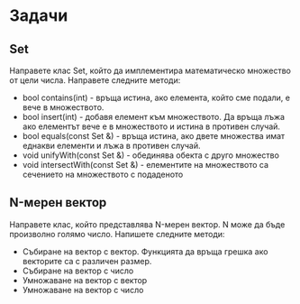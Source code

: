 # Задачи
## Set
Направете клас Set, който да имплементира математическо множество от цели числа.
Направете следните методи:

*	bool contains(int) - връща истина, ако елемента, който сме подали, е вече в множеството.
*	bool insert(int) - добавя елемент към множеството. Да връща лъжа ако елементът вече е в множеството и истина в противен случай. 
*	bool equals(const Set &) - връща истина, ако двете множества имат еднакви елементи и лъжа в противен случай.
*	void unifyWith(const Set &) - обединява обекта с друго множество
*	void intersectWith(const Set &) - елементите на множеството са сечението на множеството с подаденото

## N-мерен вектор
Направете клас, който представлява N-мерен вектор. N може да бъде произволно голямо число. Напишете следните методи:

*	Събиране на вектор с вектор. Функцията да връща грешка ако векторите са с различен размер.
*	Събиране на вектор с число
*	Умножаване на вектор с вектор
*	Умножаване на вектор с число